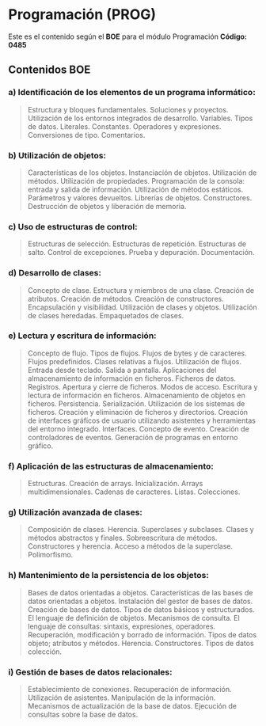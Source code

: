 # Programación (PROG) #

Este es el contenido según el __BOE__ para el módulo Programación __Código: 0485__

## Contenidos BOE ##

### a) Identificación de los elementos de un programa informático: ###
>Estructura y bloques fundamentales.
Soluciones y proyectos.
Utilización de los entornos integrados de desarrollo.
Variables.
Tipos de datos.
Literales.
Constantes.
Operadores y expresiones.
Conversiones de tipo.
Comentarios.

### b) Utilización de objetos: ###
>Características de los objetos.
Instanciación de objetos.
Utilización de métodos.
Utilización de propiedades.
Programación de la consola: entrada y salida de información.
Utilización de métodos estáticos.
Parámetros y valores devueltos.
Librerías de objetos.
Constructores.
Destrucción de objetos y liberación de memoria.

### c) Uso de estructuras de control: ###
>Estructuras de selección.
Estructuras de repetición.
Estructuras de salto.
Control de excepciones.
Prueba y depuración.
Documentación.

### d) Desarrollo de clases: ###
>Concepto de clase.
Estructura y miembros de una clase.
Creación de atributos.
Creación de métodos.
Creación de constructores.
Encapsulación y visibilidad.
Utilización de clases y objetos.
Utilización de clases heredadas.
Empaquetados de clases.

### e) Lectura y escritura de información: ###
>Concepto de flujo.
Tipos de flujos. Flujos de bytes y de caracteres.
Flujos predefinidos.
Clases relativas a flujos.
Utilización de flujos.
Entrada desde teclado.
Salida a pantalla.
Aplicaciones del almacenamiento de información en ficheros.
Ficheros de datos. Registros.
Apertura y cierre de ficheros. Modos de acceso.
Escritura y lectura de información en ficheros.
Almacenamiento de objetos en ficheros. Persistencia. Serialización.
Utilización de los sistemas de ficheros.
Creación y eliminación de ficheros y directorios.
Creación de interfaces gráficos de usuario utilizando asistentes y herramientas del entorno integrado.
Interfaces.
Concepto de evento.
Creación de controladores de eventos.
Generación de programas en entorno gráfico.

### f) Aplicación de las estructuras de almacenamiento: ###
>Estructuras.
Creación de arrays.
Inicialización.
Arrays multidimensionales.
Cadenas de caracteres.
Listas.
Colecciones.

### g) Utilización avanzada de clases: ###
>Composición de clases.
Herencia.
Superclases y subclases.
Clases y métodos abstractos y finales.
Sobreescritura de métodos.
Constructores y herencia.
Acceso a métodos de la superclase.
Polimorfismo.

### h) Mantenimiento de la persistencia de los objetos: ###
>Bases de datos orientadas a objetos.
Características de las bases de datos orientadas a objetos.
Instalación del gestor de bases de datos.
Creación de bases de datos.
Tipos de datos básicos y estructurados.
El lenguaje de definición de objetos.
Mecanismos de consulta.
El lenguaje de consultas: sintaxis, expresiones, operadores.
Recuperación, modificación y borrado de información.
Tipos de datos objeto; atributos y métodos.
Herencia.
Constructores.
Tipos de datos colección.

### i) Gestión de bases de datos relacionales: ###
>Establecimiento de conexiones.
Recuperación de información.
Utilización de asistentes.
Manipulación de la información.
Mecanismos de actualización de la base de datos.
Ejecución de consultas sobre la base de datos.

